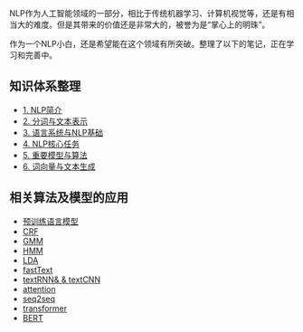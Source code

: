 NLP作为人工智能领域的一部分，相比于传统机器学习、计算机视觉等，还是有相当大的难度。但是其带来的价值还是非常大的，被誉为是“掌心上的明珠”。

作为一个NLP小白，还是希望能在这个领域有所突破。整理了以下的笔记，正在学习和完善中。

## 知识体系整理
- [1. NLP简介]()
- [2. 分词与文本表示]()
- [3. 语言系统与NLP基础]()
- [4. NLP核心任务]()
- [5. 重要模型与算法]()
- [6. 词向量与文本生成]()

## 相关算法及模型的应用
- [预训练语言模型]()
- [CRF]()
- [GMM]()
- [HMM]()
- [LDA]()
- [fastText]()
- [textRNN& & textCNN]()
- [attention]()
- [seq2seq]()
- [transformer]()
- [BERT]()